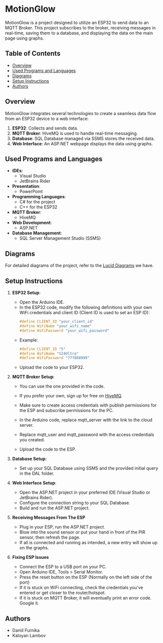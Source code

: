 # MotionGlow

MotionGlow is a project designed to utilize an ESP32 to send data to an MQTT Broker. This project subscribes to the broker, receiving messages in real-time, saving them to a database, and displaying the data on the main page using graphs.

## Table of Contents
- [Overview](#overview)
- [Used Programs and Languages](#used-programs-and-languages)
- [Diagrams](#diagrams)
- [Setup Instructions](#setup-instructions)
- [Authors](#authors)

## Overview
MotionGlow integrates several technologies to create a seamless data flow from an ESP32 device to a web interface:
1. **ESP32**: Collects and sends data.
2. **MQTT Broker**: HiveMQ is used to handle real-time messaging.
3. **Database**: SQL Database managed via SSMS stores the received data.
4. **Web Interface**: An ASP.NET webpage displays the data using graphs.

## Used Programs and Languages
- **IDEs**:
  - Visual Studio
  - JetBrains Rider
- **Presentation**:
  - PowerPoint
- **Programming Languages**:
  - C# for the project
  - C++ for the ESP32
- **MQTT Broker**:
  - HiveMQ
- **Web Development**:
  - ASP.NET
- **Database Management**:
  - SQL Server Management Studio (SSMS)

## Diagrams
For detailed diagrams of the project, refer to the [Lucid Diagrams](https://lucid.app/folder/invitations/accept/inv_d20c8052-fea4-40bc-ac61-9d39c80f7374) we have.

## Setup Instructions
1. **ESP32 Setup**:
   - Open the Arduino IDE.
   - In the ESP32 code, modify the following definitions with your own WiFi credentials and client ID (Client ID is used to set an ESP ID):
     ```cpp
     #define CLIENT_ID "your_client_id"
     #define WiFiName "your_wifi_name"
     #define WiFiPassword "your_wifi_password"
     ```
   - Example:
     ```cpp
     #define CLIENT_ID "5"
     #define WiFiName "S24Ultra"
     #define WiFiPassword "777888999"
     ```
   - Upload the code to your ESP32.

2. **MQTT Broker Setup**:
   - You can use the one provided in the code.

   - If you prefer your own, sign up for free on [HiveMQ](https://console.hivemq.cloud/?utm_source=hivemq-com&utm_medium=download-page&utm_campaign=cloud&_gl=1*9mc9aa*_gcl_aw*R0NMLjE3MTk5NTMwMTEuRUFJYUlRb2JDaE1JajhhWG9KeUpod01WbjFCQkFoMXd3QUZBRUFBWUFTQUFFZ0p4RVBEX0J3RQ..*_gcl_au*MTk0MjcyNTEwOS4xNzE5OTUzMDEx*_ga*MTQxNDM0MjEzOS4xNzE5OTUzMDEx*_ga_P96XGQCLE4*MTcxOTk1MzAwOS4xLjEuMTcxOTk1MzAzMi4zNy4wLjA.).
   - Make sure to create access credentials with publish permissions for the ESP and subscribe permissions for the PC.
   - In the Arduino code, replace mqtt_server with the link to the cloud server.
   - Replace mqtt_user and mqtt_password with the access credentials you created.
   - Upload the code to the ESP.


3. **Database Setup**:
   - Set up your SQL Database using SSMS and the provided initial query in the DAL folder.

4. **Web Interface Setup**:
   - Open the ASP.NET project in your preferred IDE (Visual Studio or JetBrains Rider).
   - Configure the connection string to your SQL Database.
   - Build and run the ASP.NET project.

5. **Receiving Messages From The ESP**
   - Plug in your ESP, run the ASP.NET project.
   - Blow into the sound sensor or put your hand in front of the PIR sensor, then refresh the page.
   - If all is connected and running as intended, a new entry will show up on the graphs.

6. **Fixing ESP Issues**
   - Connect the ESP to a USB port on your PC.
   - Open Arduino IDE, Tools > Serial Monitor.
   - Press the reset button on the ESP (Normally on the left side of the port)
   - If it is stuck on WiFi connecting, check the credentials you've entered or get closer to the router/hotspot.
   - If it is stuck on MQTT Broker, it will eventually print an error code. Google it.

## Authors
- Daniil Furnika
- Kaloyan Lambov